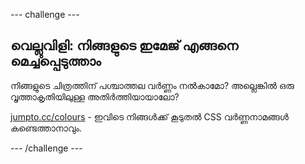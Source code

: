 \--- challenge \---

## വെല്ലുവിളി: നിങ്ങളുടെ ഇമേജ് എങ്ങനെ മെച്ചപ്പെടുത്താം

നിങ്ങളുടെ ചിത്രത്തിന് പശ്ചാത്തല വർണ്ണം നൽകാമോ? അല്ലെങ്കിൽ ഒരു വൃത്താകൃതിയിലുള്ള അതിർത്തിയായാലോ?

<a href="http://jumpto.cc/colours" target="_blank">jumpto.cc/colours</a> - ഇവിടെ നിങ്ങൾക്ക് കൂടുതൽ CSS വർ‌ണ്ണനാമങ്ങൾ‌ കണ്ടെത്താനാവും.

\--- /challenge \---